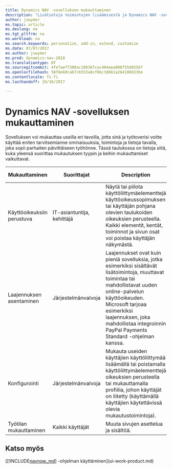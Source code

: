 ```yaml
---
title: Dynamics NAV -sovelluksen mukauttaminen
description: "Lisätietoja toimintojen lisäämisestä ja Dynamics NAV -sovelluksen mukauttamisesta."
author: jswymer
ms.topic: article
ms.devlang: na
ms.tgt_pltfrm: na
ms.workload: na
ms.search.keywords: personalize, add-in, extend, customize
ms.date: 07/07/2017
ms.author: jswymer
ms.prod: dynamics-nav-2018
ms.translationtype: HT
ms.sourcegitcommit: 4fefaef7380ac10836fcac404eea006f55d8556f
ms.openlocfilehash: 58f8e60cab7c6553a8cf6bc3d661a264186b53be
ms.contentlocale: fi-fi
ms.lasthandoff: 10/16/2017

---
```

# <a name="customizing-dynamics-nav"></a>Dynamics NAV -sovelluksen mukauttaminen
Sovelluksen voi mukauttaa useilla eri tavoilla, jotta sinä ja työtoverisi voitte käyttää eniten tarvitsemianne ominaisuuksia, toimintoja ja tietoja tavalla, joka sopii parhaiten päivittäiseen työhönne. Tässä taulukossa on tietoja siitä, kuka yleensä suorittaa mukautuksen tyypin ja keihin mukauttamiset vaikuttavat.

| Mukauttaminen   |Suorittajat|  Description  |  Muutosten näkijät  |  Lisätietoja  |
|-----------------|---|---------------|------------------------|--------------------|
|Käyttöoikeuksiin perustuva|IT-asiantuntija, kehittäjä|Näytä tai piilota käyttöliittymäelementtejä käyttöoikeussopimuksen tai käyttäjän pohjana olevien taulukoiden oikeuksien perusteella. Kaikki elementit, kentät, toiminnot ja sivun osat voi poistaa käyttäjän näkymästä.|Kaikki yrityksen käyttäjät.|[Käyttöliittymän elementtien poistaminen käyttöoikeuksien mukaan](https://msdn.microsoft.com/en-us/dynamics-nav/removing-elements-from-the-user-interface-according-to-permissions)|
|Laajennuksen asentaminen|Järjestelmänvalvoja|Laajennukset ovat kuin pieniä sovelluksia, jotka esimerkiksi sisältävät lisätoimintoja, muuttavat toimintaa tai mahdollistavat uuden online-palvelun käyttöoikeuden. Microsoft tarjoaa esimerkiksi laajennuksen, joka mahdollistaa integroinnin PayPal Payments Standard -ohjelman kanssa.|Kaikki yrityksen käyttäjät.|[Laajennusten käyttämisen mukauttaminen](ui-extensions.md)|
|Konfigurointi|Järjestelmänvalvoja| Mukauta useiden käyttäjien käyttöliittymää lisäämällä tai poistamalla käyttöliittymäelementtejä oikeuksien perusteella tai mukauttamalla profiilia, johon käyttäjät on liitetty (käyttämällä käyttäjien käytettävissä olevia mukautustoimintoja).|Kaikki profiiliin liitetyt käyttäjät. |[Käyttöliittymän määrittäminen käyttäjiä varten](admin-configure-user-interface.md)|  
|Työtilan mukauttaminen|Kaikki käyttäjät|Muuta sivujen asettelua ja sisältöä.|Vain käyttäjä.|[Työtilojen mukauttaminen](ui-personalization-overview.md)|

## <a name="see-also"></a>Katso myös
[[!INCLUDE[navnow_md](includes/navnow_md.md)] -ohjelman käyttäminen](ui-work-product.md)  


